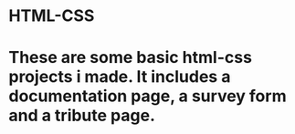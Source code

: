 # HTML-CSS
# These are some basic html-css projects i made. It includes a documentation page, a survey form and a tribute page.
